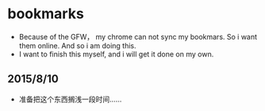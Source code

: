 # bookmarks #
- Because of the GFW， my chrome can not sync my bookmars. So i want them online. And so i am doing this.
- I want to finish this myself, and i will get it done on my own.

## 2015/8/10 ##
- 准备把这个东西搁浅一段时间……